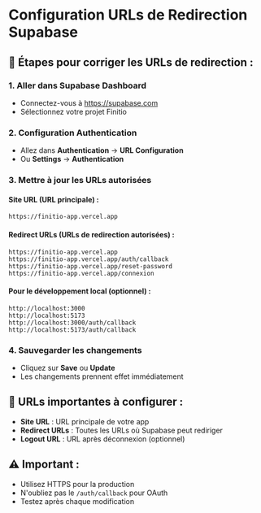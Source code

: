 # Configuration URLs de Redirection Supabase

## 🔧 Étapes pour corriger les URLs de redirection :

### 1. Aller dans Supabase Dashboard
- Connectez-vous à https://supabase.com
- Sélectionnez votre projet Finitio

### 2. Configuration Authentication
- Allez dans **Authentication** → **URL Configuration**
- Ou **Settings** → **Authentication**

### 3. Mettre à jour les URLs autorisées

#### Site URL (URL principale) :
```
https://finitio-app.vercel.app
```

#### Redirect URLs (URLs de redirection autorisées) :
```
https://finitio-app.vercel.app
https://finitio-app.vercel.app/auth/callback
https://finitio-app.vercel.app/reset-password
https://finitio-app.vercel.app/connexion
```

#### Pour le développement local (optionnel) :
```
http://localhost:3000
http://localhost:5173
http://localhost:3000/auth/callback
http://localhost:5173/auth/callback
```

### 4. Sauvegarder les changements
- Cliquez sur **Save** ou **Update**
- Les changements prennent effet immédiatement

## 🎯 URLs importantes à configurer :
- **Site URL** : URL principale de votre app
- **Redirect URLs** : Toutes les URLs où Supabase peut rediriger
- **Logout URL** : URL après déconnexion (optionnel)

## ⚠️ Important :
- Utilisez HTTPS pour la production
- N'oubliez pas le `/auth/callback` pour OAuth
- Testez après chaque modification

